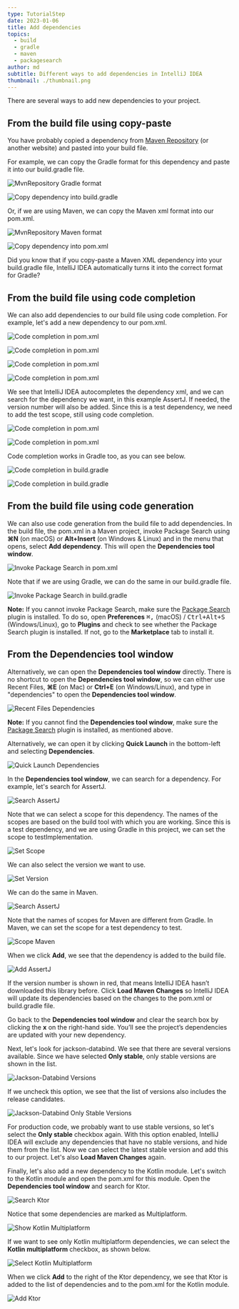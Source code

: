 ```yaml
---
type: TutorialStep
date: 2023-01-06
title: Add dependencies
topics:
  - build
  - gradle
  - maven
  - packagesearch
author: md
subtitle: Different ways to add dependencies in IntelliJ IDEA
thumbnail: ./thumbnail.png
---
```


There are several ways to add new dependencies to your project.

## From the build file using copy-paste

You have probably copied a dependency from [Maven Repository](https://mvnrepository.com/) (or another website) and pasted into your build file.

For example, we can copy the Gradle format for this dependency and paste it into our build.gradle file.

![MvnRepository Gradle format](mvnrepository-gradle.png)

![Copy dependency into build.gradle](copy-into-build-gradle.png)

Or, if we are using Maven, we can copy the Maven xml format into our pom.xml.

![MvnRepository Maven format](mvnrepository-maven.png)

![Copy dependency into pom.xml](copy-into-pom-xml.png)

Did you know that if you copy-paste a Maven XML dependency into your build.gradle file, IntelliJ IDEA automatically turns it into the correct format for Gradle?

## From the build file using code completion

We can also add dependencies to our build file using code completion. For example, let's add a new dependency to our pom.xml.

![Code completion in pom.xml](pom-xml-code-completion-1.png)

![Code completion in pom.xml](pom-xml-code-completion-2.png)

![Code completion in pom.xml](pom-xml-code-completion-3.png)

![Code completion in pom.xml](pom-xml-code-completion-4.png)

We see that IntelliJ IDEA autocompletes the dependency xml, and we can search for the dependency we want, in this example AssertJ. If needed, the version number will also be added. Since this is a test dependency, we need to add the test scope, still using code completion.

![Code completion in pom.xml](pom-xml-code-completion-5.png)

![Code completion in pom.xml](pom-xml-code-completion-6.png)

Code completion works in Gradle too, as you can see below.

![Code completion in build.gradle](build-gradle-code-completion-1.png)

![Code completion in build.gradle](build-gradle-code-completion-2.png)

## From the build file using code generation

We can also use code generation from the build file to add dependencies. In the build file, the pom.xml in a Maven project, invoke Package Search using **⌘N** (on macOS) or **Alt+Insert** (on Windows & Linux) and in the menu that opens, select **Add dependency**. This will open the **Dependencies tool window**.

![Invoke Package Search in pom.xml](add-dependency-pom-xml.png)

Note that if we are using Gradle, we can do the same in our build.gradle file.

![Invoke Package Search in build.gradle](add-dependency-build-gradle.png)

**Note:** If you cannot invoke Package Search, make sure the [Package Search](https://plugins.jetbrains.com/plugin/12507-package-search) plugin is installed. To do so, open **Preferences**
<kbd>⌘,</kbd> (macOS) / <kbd>Ctrl+Alt+S</kbd> (Windows/Linux), go to **Plugins** and check to see whether the Package Search plugin is installed. If not, go to the **Marketplace** tab to install it.

## From the Dependencies tool window

Alternatively, we can open the **Dependencies tool window** directly. There is no shortcut to open the **Dependencies tool window**, so we can either use Recent Files, **⌘E** (on Mac) or **Ctrl+E** (on Windows/Linux), and type in "dependencies" to open the **Dependencies tool window**.

![Recent Files Dependencies](recent-files-dependencies.png)

**Note:** If you cannot find the **Dependencies tool window**, make sure the [Package Search](https://plugins.jetbrains.com/plugin/12507-package-search) plugin is installed, as mentioned above.

Alternatively, we can open it by clicking **Quick Launch** in the bottom-left and selecting **Dependencies**.

![Quick Launch Dependencies](quick-launch-dependencies.png)

In the **Dependencies tool window**, we can search for a dependency. For example, let's search for AssertJ.

![Search AssertJ](search-assertj-gradle.png)

Note that we can select a scope for this dependency. The names of the scopes are based on the build tool with which you are working. Since this is a test dependency, and we are using Gradle in this project, we can set the scope to testImplementation.

![Set Scope](set-scope.png)

We can also select the version we want to use.

![Set Version](set-version.png)

We can do the same in Maven.

![Search AssertJ](search-assertj-mvn.png)

Note that the names of scopes for Maven are different from Gradle. In Maven, we can set the scope for a test dependency to test.

![Scope Maven](scope-maven.png)

When we click **Add**, we see that the dependency is added to the build file.

![Add AssertJ](add-assertj.png)

If the version number is shown in red, that means IntelliJ IDEA hasn’t downloaded this library before. Click **Load Maven Changes** so IntelliJ IDEA will update its dependencies based on the changes to the pom.xml or build.gradle file.

Go back to the **Dependencies tool window** and clear the search box by clicking the **x** on the right-hand side. You’ll see the project’s dependencies are updated with your new dependency.

Next, let's look for jackson-databind. We see that there are several versions available. Since we have selected **Only stable**, only stable versions are shown in the list.

![Jackson-Databind Versions](jackson-versions.png)

If we uncheck this option, we see that the list of versions also includes the release candidates.

![Jackson-Databind Only Stable Versions](jackson-versions-stable.png)

For production code, we probably want to use stable versions, so let's select the **Only stable** checkbox again. With this option enabled, IntelliJ IDEA will exclude any dependencies that have no stable versions, and hide them from the list. Now we can select the latest stable version and add this to our project. Let's also **Load Maven Changes** again.

Finally, let's also add a new dependency to the Kotlin module. Let's switch to the Kotlin module and open the pom.xml for this module. Open the **Dependencies tool window** and search for Ktor.

![Search Ktor](search-ktor.png)

Notice that some dependencies are marked as Multiplatform.

![Show Kotlin Multiplatform](show-kotlin-multiplatform.png)

If we want to see only Kotlin multiplatform dependencies, we can select the **Kotlin multiplatform** checkbox, as shown below.

![Select Kotlin Multiplatform](select-kotlin-multiplatform.png)

When we click **Add** to the right of the Ktor dependency, we see that Ktor is added to the list of dependencies and to the pom.xml for the Kotlin module.

![Add Ktor](add-ktor.png)
